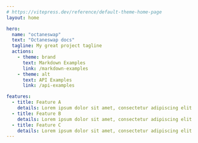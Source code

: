 ```yaml
---
# https://vitepress.dev/reference/default-theme-home-page
layout: home

hero:
  name: "octaneswap"
  text: "Octaneswap docs"
  tagline: My great project tagline
  actions:
    - theme: brand
      text: Markdown Examples
      link: /markdown-examples
    - theme: alt
      text: API Examples
      link: /api-examples

features:
  - title: Feature A
    details: Lorem ipsum dolor sit amet, consectetur adipiscing elit
  - title: Feature B
    details: Lorem ipsum dolor sit amet, consectetur adipiscing elit
  - title: Feature C
    details: Lorem ipsum dolor sit amet, consectetur adipiscing elit
---
```


<script>
  window.location.href = '/docs'
</script>
